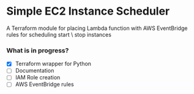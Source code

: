 # Simple EC2 Instance Scheduler
A Terraform module for placing Lambda function with AWS EventBridge rules for scheduling start \ stop instances
### What is in progress?

- [x] Terraform wrapper for Python
- [ ] Documentation
- [ ] IAM Role creation
- [ ] AWS EventBridge rules
